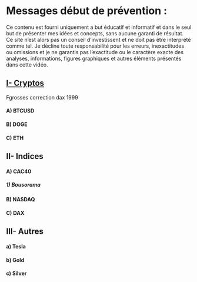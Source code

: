 # Messages début de prévention :
Ce contenu est fourni uniquement a but éducatif et informatif et dans le seul but de présenter mes idées et concepts, sans aucune garanti de résultat.
Ce site n’est alors pas un conseil d’investissent et ne doit pas être interprété comme tel. Je décline toute responsabilité pour les erreurs, inexactitudes ou omissions et je ne garantis pas l’exactitude ou le caractère exacte des analyses, informations, figures graphiques et autres éléments présentés dans cette vidéo.
## [I- Cryptos](https://github.com/VlrTRD/analyse_technique/tree/Cryptomonnaies)

Fgrosses correction dax 1999
#### A)	BTCUSD
#### B)	DOGE
#### C)	ETH


## II-	Indices
#### A)	CAC40
#####   1) Bousorama

#### B)	NASDAQ

#### C)	DAX



## III-	Autres
#### a)	Tesla 
#### b)	Gold
#### c)	Silver
